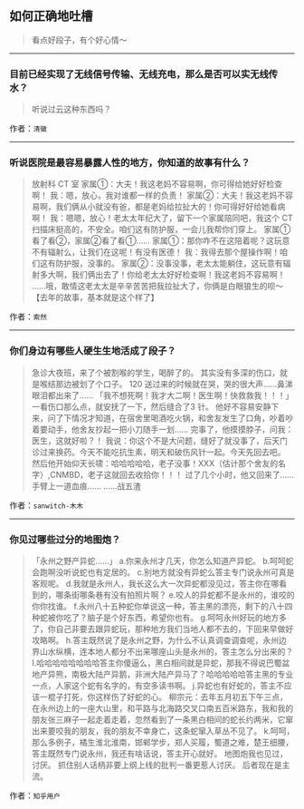 ## 如何正确地吐槽

> 看点好段子，有个好心情～


 
---

### ​目前已经实现了无线信号传输、无线充电，那么是否可以实无线传水？

> 听说过云这种东西吗？


作者：`清徽`

---

### 听说医院是最容易暴露人性的地方，你知道的故事有什么？

> 放射科 CT 室
> 家属①：大夫！我这老妈不容易啊，你可得给她好好检查啊！
> 我：嗯，放心，我对谁都一样的负责！
> 家属②：大夫！我这老妈不容易啊，我们俩从小就没有爸，都是老妈给拉扯大的！你可得好好给她看病啊！
> 我：嗯嗯，放心！老太太年纪大了，留下一个家属陪同吧，我这个 CT 扫描床挺高的，不安全。咱们这有防护服，一会儿我帮你们穿上。
> 家属①看了看②，家属②看了看①……
> 家属①：那你咋不在这陪着呢？这玩意不有辐射么，让我们在这呢！有没有医德！
> 我：我得去那个屋操作啊！咱们这有防护服，没事的。
> 家属②：没事没事，老太太能躺住，这玩意有辐射多大啊，我们俩出去了！你给老太太好好检查啊！我这老妈不容易啊！
> ……哦，敢情这老太太是辛辛苦苦把我拉扯大了，你俩是白眼狼生的呗～【去年的故事，基本就是这个样了】


作者：`索然`

---

### 你们身边有哪些人硬生生地活成了段子？

> 急诊大夜班，来了个被割喉的学生，喝醉了的。
> 其实没有多深的伤口，就是喉结那边被划了个口子。
> 120 送过来的时候就在哭，哭的很大声……鼻涕眼泪都出来了……
> 「我不想死啊！我才大二啊！医生啊！快救救我！！！」
> 一看伤口那么点，就安抚了一下，然后缝合了3 针。
> 他好不容易安静下来，问了下情况才知道，在宿舍里喝酒吃火锅，和舍友发生了口角，吵着吵着要动手，他舍友抄起一把小刀随手一划……
> 完事了，他摸摸脖子，问我：医生，这就好啦？！
> 我说：你这个不是大问题，缝好了就没事了，后天门诊过来换药。今天不能吃抗生素，明天和破伤风针一起。今天先回去吧。
> 然后他开始仰天长啸：哈哈哈哈哈，老子没事！XXX（估计那个舍友的名字）,CNMBD，老子这就回去收拾你！！！
> 过了几个小时，他又回来了……手臂上一道血痕……
> ……战五渣


作者：`sanwitch-木木`

---

### 你见过哪些过分的地图炮？

> 「永州之野产异蛇……」
> a.你来永州才几天，你怎么知道产异蛇。
> b.呵呵蛇会跑啊没听说蛇也有定居的。
> c.别地方就没有异蛇么答主专门说永州可真是客观呢。
> d.我就是永州人，我长这么大一次异蛇都没见过，答主你在哪看到的，哪条街哪条巷有没有拍照片啊？
> e.咬人的异蛇都不是永州的，谁咬的你你找谁。
> f.永州八十五种蛇你单说这一种，答主黑的漂亮，剩下的八十四种蛇被你吃了？脑子是个好东西，希望你也有。
> g.呵呵永州好玩的地方多了，你自己非要去跟异蛇玩，那种地方我们当地人都不去的，下回来早做好攻略啊。
> h.答主既然说了是永州之野，为什么不认真调查调查呢，永州边界山水纵横，连本地人都分不出来哪座山头是永州的，答主怎么分出来的？
> I.哈哈哈哈哈哈哈哈答主你傻逼么，黑白相间就是异蛇，那我不得说巴蜀盆地产异熊，南极大陆产异鹅，非洲大陆产异马了？哈哈哈哈哈答主黑的专业一点，人家这个蛇有名字的，有空多读书啊。
> j.异蛇也有好蛇的，答主不应该一棍子打死，你这样伤了好蛇的心。
> 柳宗元：去年五月初五下午三点，在永州边上的一座大山里，和平路与北海路交叉口南五百米路东，我和我的朋友张三麻子一起走着走着，忽然看到了一条黑白相间的蛇长约两米，它窜出来要咬我的朋友，我的朋友不幸身亡，这条蛇窜入草丛不见了。
> k.呵呵，那么多例子，橘生淮北淮南，邯郸学步，郑人买履，蜀道之难，楚王细腰，答主既然专门说永州，我还有啥话说，答主开心就好。
> 地图炮我也见过，讨厌。
> 抓住别人话柄非要上纲上线的批判一番更惹人讨厌。
> 后者现在是主流。


作者：`知乎用户`